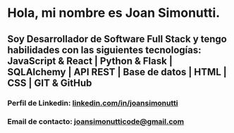 # Hola, mi nombre es **Joan Simonutti**.

## Soy Desarrollador de Software Full Stack y tengo habilidades con las siguientes tecnologías: JavaScript & React | Python & Flask | SQLAlchemy | API REST | Base de datos | HTML | CSS | GIT & GitHub

### **Perfil de Linkedin:** [linkedin.com/in/joansimonutti](https://www.linkedin.com/in/joansimonutti/)
### **Email de contacto:** [joansimonutticode@gmail.com](mailto:joansimonutticode@gmail.com) 
